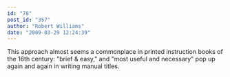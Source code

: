 ```yaml
---
id: "78"
post_id: "357"
author: "Robert Williams"
date: "2009-03-29 12:24:39"
---
```

This approach almost seems a commonplace in printed instruction books of the 16th century: "brief &amp; easy," and "most useful and necessary" pop up again and again in writing manual titles.
